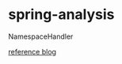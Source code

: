 # spring-analysis

NamespaceHandler

[reference blog](https://juejin.im/post/5b2452786fb9a00e8b25225f)